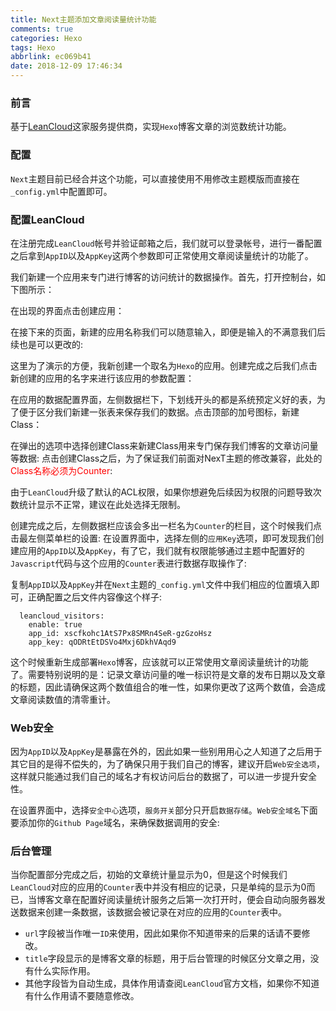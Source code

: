 ```yaml
---
title: Next主题添加文章阅读量统计功能
comments: true
categories: Hexo
tags: Hexo
abbrlink: ec069b41
date: 2018-12-09 17:46:34
---
```


### 前言
基于[LeanCloud](https://leancloud.cn)这家服务提供商，实现`Hexo`博客文章的浏览数统计功能。

### 配置
`Next`主题目前已经合并这个功能，可以直接使用不用修改主题模版而直接在`_config.yml`中配置即可。

### 配置LeanCloud
在注册完成`LeanCloud`帐号并验证邮箱之后，我们就可以登录帐号，进行一番配置之后拿到`AppID`以及`AppKey`这两个参数即可正常使用文章阅读量统计的功能了。

我们新建一个应用来专门进行博客的访问统计的数据操作。首先，打开控制台，如下图所示：

在出现的界面点击创建应用：

在接下来的页面，新建的应用名称我们可以随意输入，即便是输入的不满意我们后续也是可以更改的:

这里为了演示的方便，我新创建一个取名为`Hexo`的应用。创建完成之后我们点击新创建的应用的名字来进行该应用的参数配置：

在应用的数据配置界面，左侧数据栏下，下划线开头的都是系统预定义好的表，为了便于区分我们新建一张表来保存我们的数据。点击顶部的加号图标，新建Class：


在弹出的选项中选择创建Class来新建Class用来专门保存我们博客的文章访问量等数据:
点击创建Class之后，为了保证我们前面对NexT主题的修改兼容，此处的<font color=red>Class名称必须为Counter</font>:

由于`LeanCloud`升级了默认的ACL权限，如果你想避免后续因为权限的问题导致次数统计显示不正常，建议在此处选择无限制。

创建完成之后，左侧数据栏应该会多出一栏名为`Counter`的栏目，这个时候我们点击最左侧菜单栏的设置:
在设置界面中，选择左侧的`应用Key`选项，即可发现我们创建应用的`AppID`以及`AppKey`，有了它，我们就有权限能够通过主题中配置好的`Javascript`代码与这个应用的`Counter`表进行数据存取操作了:

复制`AppID`以及`AppKey`并在`Next`主题的`_config.yml`文件中我们相应的位置填入即可，正确配置之后文件内容像这个样子:
```
  leancloud_visitors:
    enable: true
    app_id: xscfkohc1AtS7Px8SMRn4SeR-gzGzoHsz
    app_key: qODRtEtDSVo4Mxj6DkhVAqd9
```
这个时候重新生成部署`Hexo`博客，应该就可以正常使用文章阅读量统计的功能了。需要特别说明的是：记录文章访问量的唯一标识符是文章的发布日期以及文章的标题，因此请确保这两个数值组合的唯一性，如果你更改了这两个数值，会造成文章阅读数值的清零重计。

### Web安全
因为`AppID`以及`AppKey`是暴露在外的，因此如果一些别用用心之人知道了之后用于其它目的是得不偿失的，为了确保只用于我们自己的博客，建议开启`Web安全选项`，这样就只能通过我们自己的域名才有权访问后台的数据了，可以进一步提升安全性。

在设置界面中，选择`安全中心`选项，`服务开关`部分只开启`数据存储`。`Web安全域名`下面要添加你的`Github Page`域名，来确保数据调用的安全:

### 后台管理
当你配置部分完成之后，初始的文章统计量显示为0，但是这个时候我们`LeanCloud`对应的应用的`Counter`表中并没有相应的记录，只是单纯的显示为0而已，当博客文章在配置好阅读量统计服务之后第一次打开时，便会自动向服务器发送数据来创建一条数据，该数据会被记录在对应的应用的`Counter`表中。

- `url`字段被当作唯一`ID`来使用，因此如果你不知道带来的后果的话请不要修改。
- `title`字段显示的是博客文章的标题，用于后台管理的时候区分文章之用，没有什么实际作用。
- 其他字段皆为自动生成，具体作用请查阅`LeanCloud`官方文档，如果你不知道有什么作用请不要随意修改。
